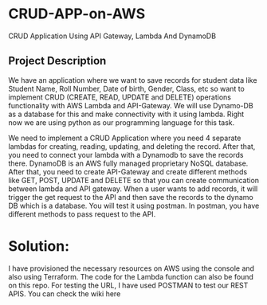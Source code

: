 # CRUD-APP-on-AWS
CRUD Application Using API Gateway, Lambda And DynamoDB

## Project Description
We have an application where we want to save records for student data like Student Name, Roll Number, Date of birth, Gender, Class, etc so want to implement CRUD (CREATE, READ, UPDATE and DELETE) operations functionality with AWS Lambda and API-Gateway. We will use Dynamo-DB as a database for this and make connectivity with it using lambda. Right now we are using python as our programming language for this task.

We need to implement a CRUD Application where you need 4 separate lambdas for creating, reading, updating, and deleting the record. After that, you need to connect your lambda with a Dynamodb to save the records there. DynamoDB is an AWS  fully managed proprietary NoSQL database. After that, you need to create API-Gateway and create different methods like GET, POST, UPDATE and DELETE so that you can create communication between lambda and API gateway. When a user wants to add records, it will trigger the get request to the API and then save the records to the dynamo DB which is a database. You will test it using postman. In postman, you have different methods to pass request to the API.

# Solution:

I have provisioned the necessary resources on AWS using the console and also using Terraform. The code for the Lambda function can also be found on this repo.
For testing the URL, I have used POSTMAN to test our REST APIS. You can check the wiki here
